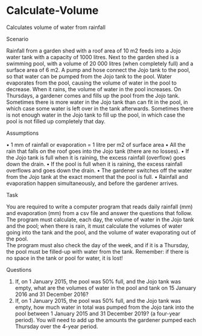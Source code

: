 # Calculate-Volume
Calculates volume of water from rainfall

Scenario

Rainfall from a garden shed with a roof area of 10 m2 feeds into a Jojo water tank with a capacity of 1000 litres.
Next to the garden shed is a swimming pool, with a volume of 20 000 litres (when completely full) and a surface area of 6 m2.
A pump and hose connect the Jojo tank to the pool, so that water can be pumped from the Jojo tank to the pool.
Water evaporates from the pool, causing the volume of water in the pool to decrease.  When it rains, the volume of water in the pool increases.
On Thursdays, a gardener comes and fills up the pool from the Jojo tank.  Sometimes there is more water in the Jojo tank than can fit in the pool, 
in which case some water is left over in the tank afterwards.  Sometimes there is not enough water in the Jojo tank to fill up the pool, in which case the pool is not filled up completely that day.

Assumptions

•	1 mm of rainfall or evaporation = 1 litre per m2 of surface area
•	All the rain that falls on the roof goes into the Jojo tank (there are no losses).
•	If the Jojo tank is full when it is raining, the excess rainfall (overflow) goes down the drain.
•	If the pool is full when it is raining, the excess rainfall overflows and goes down the drain.
•	The gardener switches off the water from the Jojo tank at the exact moment that the pool is full.
•	Rainfall and evaporation happen simultaneously, and before the gardener arrives.

Task

You are required to write a computer program that reads daily rainfall (mm) and evaporation (mm) from a csv file and answer the questions that follow.  
The program must calculate, each day, the volume of water in the Jojo tank and the pool; when there is rain, it must calculate the volumes of water 
going into the tank and the pool, and the volume of water evaporating out of the pool.  
The program must also check the day of the week, and if it is a Thursday, the pool must be filled-up with water from the tank.
Remember: if there is no space in the tank or pool for water, it is lost! 

Questions

1.	If, on 1 January 2015, the pool was 50% full, and the Jojo tank was empty, what are the volumes of water in the pool and tank on 15 January 2016 and 31 December 2016?
2.	If, on 1 January 2015, the pool was 50% full, and the Jojo tank was empty, how much water in total was pumped from the Jojo tank into the pool between 1 January 2015 and 31 December 2019?  (a four-year period).  You will need to add up the amounts the gardener pumped each Thursday over the 4-year period.
